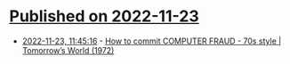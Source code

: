 # [Published on 2022-11-23](index.md)

* [2022-11-23, 11:45:16](https://lobste.rs/s/wz4bcc/how_commit_computer_fraud_70s_style) - [How to commit COMPUTER FRAUD - 70s style | Tomorrow’s World (1972)](https://www.youtube.com/watch?v=RHo3d_4d2SM)
